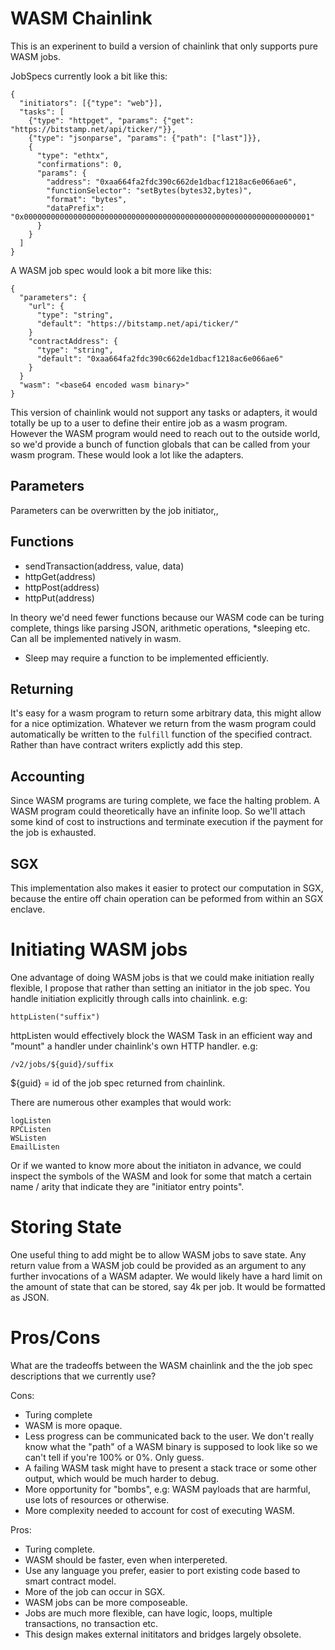 # WASM Chainlink

This is an experinent to build a version of chainlink that only supports pure WASM jobs.

JobSpecs currently look a bit like this:

    {
      "initiators": [{"type": "web"}],
      "tasks": [
        {"type": "httpget", "params": {"get": "https://bitstamp.net/api/ticker/"}},
        {"type": "jsonparse", "params": {"path": ["last"]}},
        {
          "type": "ethtx",
          "confirmations": 0,
          "params": {
            "address": "0xaa664fa2fdc390c662de1dbacf1218ac6e066ae6",
            "functionSelector": "setBytes(bytes32,bytes)",
            "format": "bytes",
            "dataPrefix": "0x0000000000000000000000000000000000000000000000000000000000000001"
          }
        }
      ]
    }

A WASM job spec would look a bit more like this:

    {
      "parameters": {
        "url": {
          "type": "string",
          "default": "https://bitstamp.net/api/ticker/"
        }
        "contractAddress": {
          "type": "string",
          "default": "0xaa664fa2fdc390c662de1dbacf1218ac6e066ae6"
        }
      }
      "wasm": "<base64 encoded wasm binary>"
    }

This version of chainlink would not support any tasks or adapters, it would
totally be up to a user to define their entire job as a wasm program. However
the WASM program would need to reach out to the outside world, so we'd provide
a bunch of function globals that can be called from your wasm program. These
would look a lot like the adapters.

## Parameters

Parameters can be overwritten by the job initiator,,

## Functions

  * sendTransaction(address, value, data)
  * httpGet(address)
  * httpPost(address)
  * httpPut(address)

In theory we'd need fewer functions because our WASM code can be turing
complete, things like parsing JSON, arithmetic operations, *sleeping etc. Can
all be implemented natively in wasm.

* Sleep may require a function to be implemented efficiently.

## Returning

It's easy for a wasm program to return some arbitrary data, this might allow
for a nice optimization. Whatever we return from the wasm program could
automatically be written to the `fulfill` function of the specified contract.
Rather than have contract writers explictly add this step.

## Accounting

Since WASM programs are turing complete, we face the halting problem. A WASM
program could theoretically have an infinite loop. So we'll attach some kind of
cost to instructions and terminate execution if the payment for the job is
exhausted.

## SGX

This implementation also makes it easier to protect our computation in SGX,
because the entire off chain operation can be peformed from within an SGX
enclave.

# Initiating WASM jobs

One advantage of doing WASM jobs is that we could make initiation really
flexible, I propose that rather than setting an initiator in the job spec. You
handle initiation explicitly through calls into chainlink. e.g:

    httpListen("suffix")

httpListen would effectively block the WASM Task in an efficient way and
"mount" a handler under chainlink's own HTTP handler. e.g:

    /v2/jobs/${guid}/suffix

${guid} = id of the job spec returned from chainlink.

There are numerous other examples that would work:

    logListen
    RPCListen
    WSListen
    EmailListen

Or if we wanted to know more about the initiaton in advance, we could inspect
the symbols of the WASM and look for some that match a certain name / arity
that indicate they are "initiator entry points".

# Storing State

One useful thing to add might be to allow WASM jobs to save state. Any return
value from a WASM job could be provided as an argument to any further
invocations of a WASM adapter. We would likely have a hard limit on the amount
of state that can be stored, say 4k per job. It would be formatted as JSON.

# Pros/Cons

What are the tradeoffs between the WASM chainlink and the the job spec
descriptions that we currently use?

Cons:

  * Turing complete
  * WASM is more opaque.
  * Less progress can be communicated back to the user. We don't really know
    what the "path" of a WASM binary is supposed to look like so we can't tell
    if you're 100% or 0%. Only guess.
  * A failing WASM task might have to present a stack trace or some other
    output, which would be much harder to debug.
  * More opportunity for "bombs", e.g: WASM payloads that are harmful, use lots
    of resources or otherwise.
  * More complexity needed to account for cost of executing WASM.

Pros:

  * Turing complete.
  * WASM should be faster, even when interpereted.
  * Use any language you prefer, easier to port existing code based to smart
    contract model.
  * More of the job can occur in SGX.
  * WASM jobs can be more composeable.
  * Jobs are much more flexible, can have logic, loops, multiple transactions,
    no transaction etc.
  * This design makes external inititators and bridges largely obsolete.
